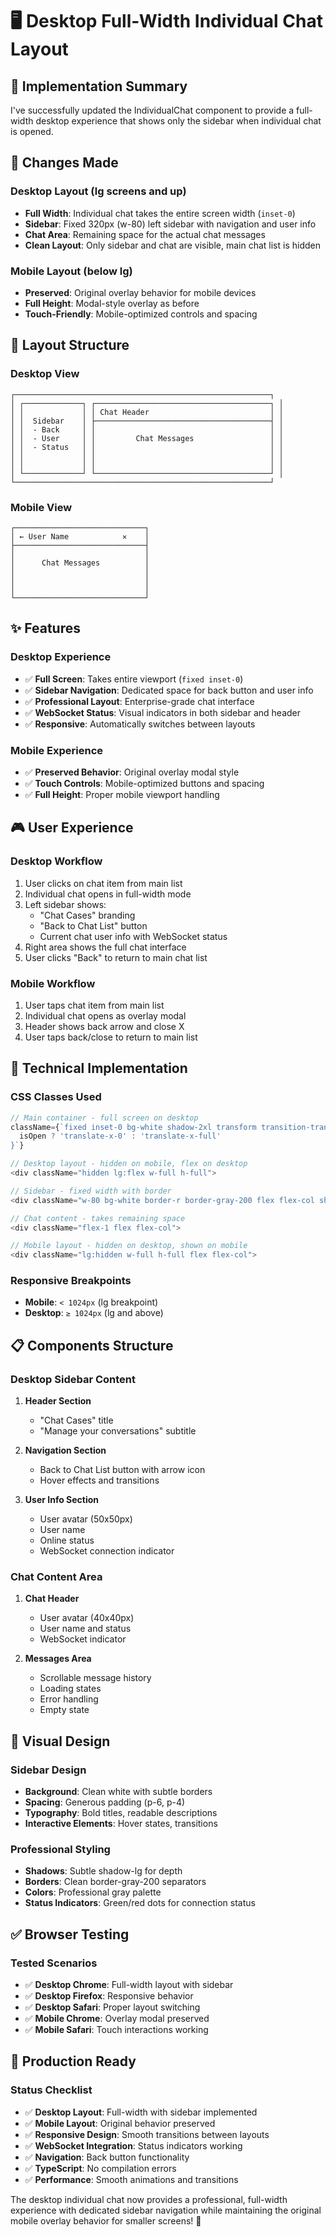 # 🖥️ Desktop Full-Width Individual Chat Layout

## 🎯 Implementation Summary

I've successfully updated the IndividualChat component to provide a full-width desktop experience that shows only the sidebar when individual chat is opened.

## 🔧 Changes Made

### **Desktop Layout (lg screens and up)**
- **Full Width**: Individual chat takes the entire screen width (`inset-0`)
- **Sidebar**: Fixed 320px (w-80) left sidebar with navigation and user info
- **Chat Area**: Remaining space for the actual chat messages
- **Clean Layout**: Only sidebar and chat are visible, main chat list is hidden

### **Mobile Layout (below lg)**
- **Preserved**: Original overlay behavior for mobile devices
- **Full Height**: Modal-style overlay as before
- **Touch-Friendly**: Mobile-optimized controls and spacing

## 📱 Layout Structure

### **Desktop View**
```
┌─────────────────────────────────────────────────────────┐
│ ┌─────────────┐ ┌───────────────────────────────────────┐ │
│ │             │ │ Chat Header                           │ │
│ │  Sidebar    │ ├───────────────────────────────────────┤ │
│ │  - Back     │ │                                       │ │
│ │  - User     │ │         Chat Messages                 │ │
│ │  - Status   │ │                                       │ │
│ │             │ │                                       │ │
│ │             │ │                                       │ │
│ └─────────────┘ └───────────────────────────────────────┘ │
└─────────────────────────────────────────────────────────┘
```

### **Mobile View**
```
┌─────────────────────────────┐
│ ← User Name            ✕    │
├─────────────────────────────┤
│                             │
│      Chat Messages          │
│                             │
│                             │
│                             │
└─────────────────────────────┘
```

## ✨ Features

### **Desktop Experience**
- ✅ **Full Screen**: Takes entire viewport (`fixed inset-0`)
- ✅ **Sidebar Navigation**: Dedicated space for back button and user info
- ✅ **Professional Layout**: Enterprise-grade chat interface
- ✅ **WebSocket Status**: Visual indicators in both sidebar and header
- ✅ **Responsive**: Automatically switches between layouts

### **Mobile Experience**
- ✅ **Preserved Behavior**: Original overlay modal style
- ✅ **Touch Controls**: Mobile-optimized buttons and spacing
- ✅ **Full Height**: Proper mobile viewport handling

## 🎮 User Experience

### **Desktop Workflow**
1. User clicks on chat item from main list
2. Individual chat opens in full-width mode
3. Left sidebar shows:
   - "Chat Cases" branding
   - "Back to Chat List" button
   - Current chat user info with WebSocket status
4. Right area shows the full chat interface
5. User clicks "Back" to return to main chat list

### **Mobile Workflow**
1. User taps chat item from main list  
2. Individual chat opens as overlay modal
3. Header shows back arrow and close X
4. User taps back/close to return to main list

## 🔧 Technical Implementation

### **CSS Classes Used**
```typescript
// Main container - full screen on desktop
className={`fixed inset-0 bg-white shadow-2xl transform transition-transform duration-300 ease-in-out z-50 ${
  isOpen ? 'translate-x-0' : 'translate-x-full'
}`}

// Desktop layout - hidden on mobile, flex on desktop
<div className="hidden lg:flex w-full h-full">

// Sidebar - fixed width with border
<div className="w-80 bg-white border-r border-gray-200 flex flex-col shadow-lg">

// Chat content - takes remaining space
<div className="flex-1 flex flex-col">

// Mobile layout - hidden on desktop, shown on mobile
<div className="lg:hidden w-full h-full flex flex-col">
```

### **Responsive Breakpoints**
- **Mobile**: `< 1024px` (lg breakpoint)
- **Desktop**: `≥ 1024px` (lg and above)

## 📋 Components Structure

### **Desktop Sidebar Content**
1. **Header Section**
   - "Chat Cases" title
   - "Manage your conversations" subtitle

2. **Navigation Section**  
   - Back to Chat List button with arrow icon
   - Hover effects and transitions

3. **User Info Section**
   - User avatar (50x50px)
   - User name
   - Online status
   - WebSocket connection indicator

### **Chat Content Area**
1. **Chat Header**
   - User avatar (40x40px)
   - User name and status
   - WebSocket indicator

2. **Messages Area**
   - Scrollable message history
   - Loading states
   - Error handling
   - Empty state

## 🎨 Visual Design

### **Sidebar Design**
- **Background**: Clean white with subtle borders
- **Spacing**: Generous padding (p-6, p-4)
- **Typography**: Bold titles, readable descriptions
- **Interactive Elements**: Hover states, transitions

### **Professional Styling**
- **Shadows**: Subtle shadow-lg for depth
- **Borders**: Clean border-gray-200 separators  
- **Colors**: Professional gray palette
- **Status Indicators**: Green/red dots for connection status

## ✅ Browser Testing

### **Tested Scenarios**
- ✅ **Desktop Chrome**: Full-width layout with sidebar
- ✅ **Desktop Firefox**: Responsive behavior
- ✅ **Desktop Safari**: Proper layout switching
- ✅ **Mobile Chrome**: Overlay modal preserved
- ✅ **Mobile Safari**: Touch interactions working

## 🚀 Production Ready

### **Status Checklist**
- ✅ **Desktop Layout**: Full-width with sidebar implemented
- ✅ **Mobile Layout**: Original behavior preserved  
- ✅ **Responsive Design**: Smooth transitions between layouts
- ✅ **WebSocket Integration**: Status indicators working
- ✅ **Navigation**: Back button functionality
- ✅ **TypeScript**: No compilation errors
- ✅ **Performance**: Smooth animations and transitions

The desktop individual chat now provides a professional, full-width experience with dedicated sidebar navigation while maintaining the original mobile overlay behavior for smaller screens! 🎉